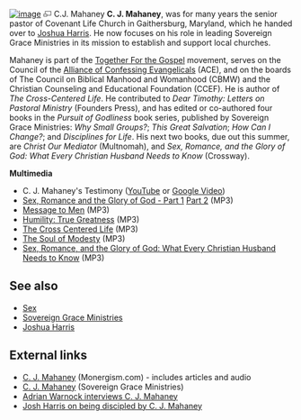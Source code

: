 [![image](images/thumb/5/52/Cjmahaney.jpg/150px-Cjmahaney.jpg)](http://www.theopedia.com/File:Cjmahaney.jpg)
[![image](data:image/png;base64,iVBORw0KGgoAAAANSUhEUgAAAA8AAAALCAAAAACFLIiAAAAAAnRSTlMA/1uRIrUAAABPSURBVAjXY/j///+5vXDwjAHIr26ZAgXZe8H8a/+hoIcw/9nevdVL9+79DuPvzQYZFPUezu8BMZLXgkExnD8HAu6hqv//n+HZVjD4DuUDAKlChD3fj6aPAAAAAElFTkSuQmCC)](http://www.theopedia.com/File:Cjmahaney.jpg "Enlarge")
C.J. Mahaney
**C. J. Mahaney**, was for many years the senior pastor of Covenant
Life Church in Gaithersburg, Maryland, which he handed over to
[Joshua Harris](Joshua_Harris "Joshua Harris"). He now focuses on
his role in leading Sovereign Grace Ministries in its mission to
establish and support local churches.

Mahaney is part of the
[Together For the Gospel](Together_For_the_Gospel "Together For the Gospel")
movement, serves on the Council of the
[Alliance of Confessing Evangelicals](Alliance_of_Confessing_Evangelicals "Alliance of Confessing Evangelicals")
(ACE), and on the boards of The Council on Biblical Manhood and
Womanhood (CBMW) and the Christian Counseling and Educational
Foundation (CCEF). He is author of *The Cross-Centered Life*. He
contributed to *Dear Timothy: Letters on Pastoral Ministry*
(Founders Press), and has edited or co-authored four books in the
*Pursuit of Godliness* book series, published by Sovereign Grace
Ministries: *Why Small Groups?*; *This Great Salvation*;
*How Can I Change?*; and *Disciplines for Life*. His next two
books, due out this summer, are *Christ Our Mediator* (Multnomah),
and
*Sex, Romance, and the Glory of God: What Every Christian Husband Needs to Know*
(Crossway).

**Multimedia**

-   C. J. Mahaney's Testimony
    ([YouTube](http://www.youtube.com/watch?v=jlTLE41OMFY) or
    [Google Video](http://video.google.com/videoplay?docid=-4431895838993212299))
-   [Sex, Romance and the Glory of God - Part 1](http://www.bclr.org/audio/sermons/2005-09-09_PM.mp3)
    [Part 2](http://www.bclr.org/audio/sermons/2005-09-10_AM1.mp3)
    (MP3)
-   [Message to Men](http://www.bclr.org/audio/sermons/2005-09-10_AM2.mp3)
    (MP3)
-   [Humility: True Greatness](http://www.bclr.org/audio/sermons/2005-09-11_AM2.mp3)
    (MP3)
-   [The Cross Centered Life](http://www.bclr.org/audio/sermons/2005-09-11_AM3.mp3)
    (MP3)
-   [The Soul of Modesty](http://www.bclr.org/audio/sermons/2005-09-11_PM.mp3)
    (MP3)
-   [Sex, Romance, and the Glory of God: What Every Christian Husband Needs to Know](http://www.desiringgod.org/media/mp3/conferences/national2004/05_20040925_mahaney.mp3)
    (MP3)

## See also

-   [Sex](Sex "Sex")
-   [Sovereign Grace Ministries](Sovereign_Grace_Ministries "Sovereign Grace Ministries")
-   [Joshua Harris](Joshua_Harris "Joshua Harris")

## External links

-   [C. J. Mahaney](http://www.monergism.com/thethreshold/articles/bio/cjmahaney.html)
    (Monergism.com) - includes articles and audio
-   [C. J. Mahaney](http://www.sovereigngraceministries.org/About/LeadershipBios/CJBio.aspx)
    (Sovereign Grace Ministries)
-   [Adrian Warnock interviews C. J. Mahaney](http://adrianwarnock.com/2005/10/interview-with-cj-mahaney-author-of.htm)
-   [Josh Harris on being discipled by C. J. Mahaney](http://adrianwarnock.com/2005/12/adrian-interviews-josh-harris-about.htm)



